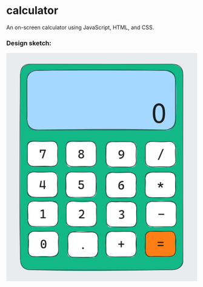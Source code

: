 # calculator

An on-screen calculator using JavaScript, HTML, and CSS.

### Design sketch:

![Design sketch](./img/doc/design-sketch.png)
